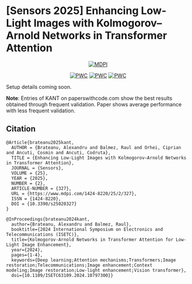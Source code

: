 # [Sensors 2025] Enhancing Low-Light Images with Kolmogorov–Arnold Networks in Transformer Attention

<div align="center">
  
[![MDPI](https://img.shields.io/badge/MDPI-paper-blue)](https://www.mdpi.com/1424-8220/25/2/327)

[![PWC](https://img.shields.io/endpoint.svg?url=https://paperswithcode.com/badge/enhancing-low-light-images-with-kolmogorov/low-light-image-enhancement-on-lolv2)](https://paperswithcode.com/sota/low-light-image-enhancement-on-lolv2?p=enhancing-low-light-images-with-kolmogorov)
[![PWC](https://img.shields.io/endpoint.svg?url=https://paperswithcode.com/badge/enhancing-low-light-images-with-kolmogorov/low-light-image-enhancement-on-lolv2-1)](https://paperswithcode.com/sota/low-light-image-enhancement-on-lolv2-1?p=enhancing-low-light-images-with-kolmogorov)
[![PWC](https://img.shields.io/endpoint.svg?url=https://paperswithcode.com/badge/enhancing-low-light-images-with-kolmogorov/low-light-image-enhancement-on-lol)](https://paperswithcode.com/sota/low-light-image-enhancement-on-lol?p=enhancing-low-light-images-with-kolmogorov)

</div>

Setup details coming soon.

**Note**: Entries of KANT on paperswithcode.com show the best results obtained through frequent validation. Paper shows average performance with less frequent validation. 

## Citation
```
@Article{brateanu2025kant,
  AUTHOR = {Brateanu, Alexandru and Balmez, Raul and Orhei, Ciprian and Ancuti, Cosmin and Ancuti, Codruta},
  TITLE = {Enhancing Low-Light Images with Kolmogorov–Arnold Networks in Transformer Attention},
  JOURNAL = {Sensors},
  VOLUME = {25},
  YEAR = {2025},
  NUMBER = {2},
  ARTICLE-NUMBER = {327},
  URL = {https://www.mdpi.com/1424-8220/25/2/327},
  ISSN = {1424-8220},
  DOI = {10.3390/s25020327}
}

@InProceedings{brateanu2024kant,
  author={Brateanu, Alexandru and Balmez, Raul},
  booktitle={2024 International Symposium on Electronics and Telecommunications (ISETC)}, 
  title={Kolmogorov-Arnold Networks in Transformer Attention for Low-Light Image Enhancement}, 
  year={2024},
  pages={1-4},
  keywords={Deep learning;Attention mechanisms;Transformers;Image restoration;Telecommunications;Image enhancement;Context modeling;Image restoration;Low-light enhancement;Vision transformer},
  doi={10.1109/ISETC63109.2024.10797300}}
```


```
